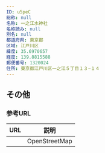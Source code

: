 ```yaml
---
ID: u5peC
総称: null
名称: 一之江水神社
名称読み: null
別名: null
都道府県: 東京都
区域: 江戸川区
緯度: 35.6970657
経度: 139.8815588
郵便番号: 1320024
住所: 東京都江戸川区一之江５丁目１３−１４
---
```


## その他

### 参考URL

| URL | 説明          |
| --- | ------------- |
|     | OpenStreetMap |
